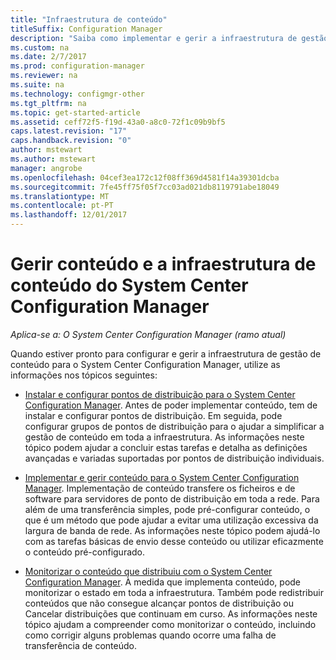 ```yaml
---
title: "Infraestrutura de conteúdo"
titleSuffix: Configuration Manager
description: "Saiba como implementar e gerir a infraestrutura de gestão de conteúdo para o System Center Configuration Manager."
ms.custom: na
ms.date: 2/7/2017
ms.prod: configuration-manager
ms.reviewer: na
ms.suite: na
ms.technology: configmgr-other
ms.tgt_pltfrm: na
ms.topic: get-started-article
ms.assetid: ceff72f5-f19d-43a0-a8c0-72f1c09b9bf5
caps.latest.revision: "17"
caps.handback.revision: "0"
author: mstewart
ms.author: mstewart
manager: angrobe
ms.openlocfilehash: 04cef3ea172c12f08ff369d4581f14a39301dcba
ms.sourcegitcommit: 7fe45ff75f05f7cc03ad021db8119791abe18049
ms.translationtype: MT
ms.contentlocale: pt-PT
ms.lasthandoff: 12/01/2017
---
```

# <a name="manage-content-and-content-infrastructure-for-system-center-configuration-manager"></a>Gerir conteúdo e a infraestrutura de conteúdo do System Center Configuration Manager

*Aplica-se a: O System Center Configuration Manager (ramo atual)*

Quando estiver pronto para configurar e gerir a infraestrutura de gestão de conteúdo para o System Center Configuration Manager, utilize as informações nos tópicos seguintes:  

-   [Instalar e configurar pontos de distribuição para o System Center Configuration Manager](../../../../core/servers/deploy/configure/install-and-configure-distribution-points.md). Antes de poder implementar conteúdo, tem de instalar e configurar pontos de distribuição. Em seguida, pode configurar grupos de pontos de distribuição para o ajudar a simplificar a gestão de conteúdo em toda a infraestrutura. As informações neste tópico podem ajudar a concluir estas tarefas e detalha as definições avançadas e variadas suportadas por pontos de distribuição individuais.  

-   [Implementar e gerir conteúdo para o System Center Configuration Manager](../../../../core/servers/deploy/configure/deploy-and-manage-content.md). Implementação de conteúdo transfere os ficheiros e de software para servidores de ponto de distribuição em toda a rede. Para além de uma transferência simples, pode pré-configurar conteúdo, o que é um método que pode ajudar a evitar uma utilização excessiva da largura de banda de rede. As informações neste tópico podem ajudá-lo com as tarefas básicas de envio desse conteúdo ou utilizar eficazmente o conteúdo pré-configurado.  

-   [Monitorizar o conteúdo que distribuiu com o System Center Configuration Manager](../../../../core/servers/deploy/configure/monitor-content-you-have-distributed.md). À medida que implementa conteúdo, pode monitorizar o estado em toda a infraestrutura. Também pode redistribuir conteúdos que não consegue alcançar pontos de distribuição ou Cancelar distribuições que continuam em curso. As informações neste tópico ajudam a compreender como monitorizar o conteúdo, incluindo como corrigir alguns problemas quando ocorre uma falha de transferência de conteúdo.  

